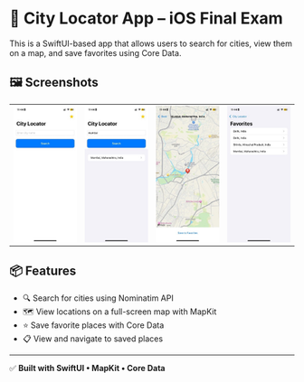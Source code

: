 # 📱 City Locator App – iOS Final Exam

This is a SwiftUI-based app that allows users to search for cities, view them on a map, and save favorites using Core Data.

## 🖼️ Screenshots

<table>
  <tr>
    <td><img src="IMG1.jpeg" alt="Search Screen" width="200"/></td>
    <td><img src="IMG2.jpeg" alt="Map View" width="200"/></td>
    <td><img src="IMG3.jpeg" alt="Favorites Screen" width="200"/></td>
    <td><img src="IMG4.jpeg" alt="Saved Location" width="200"/></td>
  </tr>
</table>

## 📦 Features
- 🔍 Search for cities using Nominatim API
- 🗺️ View locations on a full-screen map with MapKit
- ⭐ Save favorite places with Core Data
- 📋 View and navigate to saved places

---

✅ **Built with SwiftUI • MapKit • Core Data**
